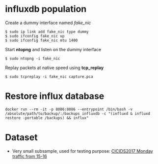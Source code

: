 # influxdb population
Create a dummy interface named _fake_nic_
```
$ sudo ip link add fake_nic type dummy
$ sudo ifconfig fake_nic up
$ sudo ifconfig fake_nic mtu 1400
```
Start **ntopng** and listen on the dummy interface
```
$ sudo ntopng -i fake_nic
```
Replay packets at native speed using **tcp_replay**
```
$ sudo tcpreplay -i fake_nic capture.pca
```

# Restore influx database
```
docker run --rm -it -p 8086:8086 --entrypoint /bin/bash -v /absolute/path/to/backup/:/backups influxdb -c "(influxd & influxd restore -portable /backups) && influx"
```

# Dataset
* Very small subsample, used for testing purpose: [CICIDS2017 Monday traffic from 15-16](http://bit.ly/CICIDS2017_Monday_from15to16_influx)
